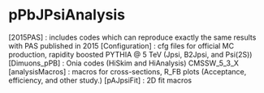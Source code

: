 pPbJPsiAnalysis
===============

[2015PAS] : includes codes which can reproduce exactly the same results with PAS published in 2015
[Configuration] : cfg files for official MC production, rapidity boosted PYTHIA @ 5 TeV (Jpsi, B2Jpsi, and Psi(2S))
[Dimuons_pPB] : Onia codes (HiSkim and HiAnalysis) CMSSW_5_3_X
[analysisMacros] : macros for cross-sections, R_FB plots (Acceptance, efficiency, and other study.)
[pAJpsiFit] : 2D fit macros


